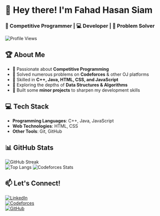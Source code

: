 # 👋 Hey there! I'm Fahad Hasan Siam  
### 🚀 Competitive Programmer | 💻 Developer | 🎯 Problem Solver  

![Profile Views](https://komarev.com/ghpvc/?username=YourUsername&color=blue)  

## 🏆 About Me  
- 🔹 Passionate about **Competitive Programming**  
- 🔹 Solved numerous problems on **Codeforces** & other OJ platforms  
- 🔹 Skilled in **C++, Java, HTML, CSS, and JavaScript**  
- 🔹 Exploring the depths of **Data Structures & Algorithms**  
- 🔹 Built some **minor projects** to sharpen my development skills  

## 💻 Tech Stack  
- **Programming Languages**: C++, Java, JavaScript  
- **Web Technologies**: HTML, CSS  
- **Other Tools**: Git, GitHub  

## 📊 GitHub Stats  
![GitHub Streak](https://github-readme-streak-stats.herokuapp.com/?user=SIAM0808&theme=tokyonight)  
![Top Langs](https://github-readme-stats.vercel.app/api/top-langs/?username=SIAM0808&layout=compact&theme=tokyonight) 
![Codeforces Stats](https://cfviz.netlify.app/api/streak/SIAM0808)


## 📫 Let's Connect!  
[![LinkedIn](https://img.shields.io/badge/LinkedIn-Connect-blue?style=flat&logo=linkedin)](https://linkedin.com/in/siam0808)  
[![Codeforces](https://img.shields.io/badge/Codeforces-Profile-orange?style=flat&logo=codeforces)](https://codeforces.com/profile/SIAM_809)  
[![GitHub](https://img.shields.io/badge/GitHub-Follow-black?style=flat&logo=github)](https://github.com/SIAM0808)  
